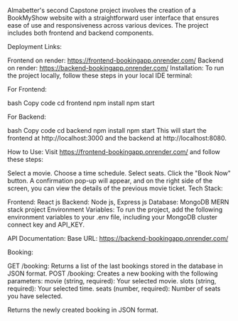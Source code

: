 
Almabetter's second Capstone project involves the creation of a BookMyShow website with a straightforward user interface that ensures ease of use and responsiveness across various devices. The project includes both frontend and backend components.

Deployment Links:

Frontend on render: https://frontend-bookingapp.onrender.com/
Backend on render: https://backend-bookingapp.onrender.com/
Installation:
To run the project locally, follow these steps in your local IDE terminal:

For Frontend:

bash
Copy code
cd frontend
npm install
npm start

For Backend:

bash
Copy code
cd backend
npm install
npm start
This will start the frontend at http://localhost:3000 and the backend at http://localhost:8080.

How to Use:
Visit https://frontend-bookingapp.onrender.com/ and follow these steps:

Select a movie.
Choose a time schedule.
Select seats.
Click the "Book Now" button. A confirmation pop-up will appear, and on the right side of the screen, you can view the details of the previous movie ticket.
Tech Stack:

Frontend: React js
Backend: Node js, Express js
Database: MongoDB
MERN stack project
Environment Variables:
To run the project, add the following environment variables to your .env file, including your MongoDB cluster connect key and API_KEY.

API Documentation:
Base URL: https://backend-bookingapp.onrender.com/

Booking:

GET /booking: Returns a list of the last bookings stored in the database in JSON format.
POST /booking: Creates a new booking with the following parameters:
movie (string, required): Your selected movie.
slots (string, required): Your selected time.
seats (number, required): Number of seats you have selected.


Returns the newly created booking in JSON format.
